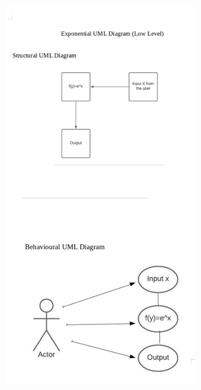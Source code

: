  



![](https://github.com/Prashanth99003557/Calculator/blob/main/2_Design/lowlevel/Exponential%20Structural%20UML%20Diagram.png)
![](https://github.com/Prashanth99003557/Calculator/blob/main/2_Design/lowlevel/Exponential%20Behavioural%20UML%20Diagram.png)
